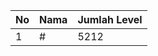 | No | Nama            | Jumlah Level |
|----|-----------------|--------------|
| 1  | #    |    5212        |
